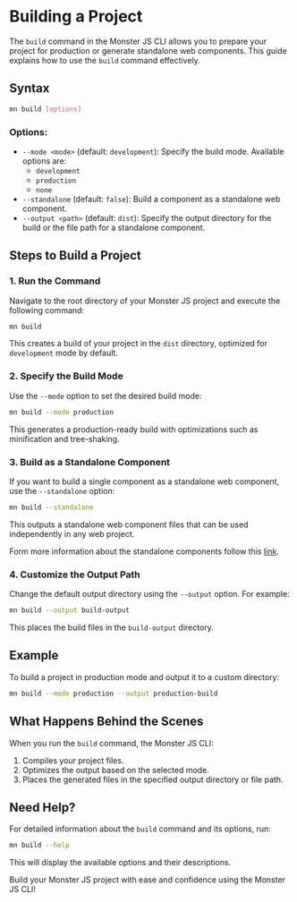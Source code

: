 # Building a Project

The `build` command in the Monster JS CLI allows you to prepare your project for production or generate standalone web components. This guide explains how to use the `build` command effectively.

## Syntax

```bash
mn build [options]
```

### Options:

* `--mode <mode>` (default: `development`): Specify the build mode. Available options are:
    * `development`
    * `production`
    * `none`
* `--standalone` (default: `false`): Build a component as a standalone web component.
* `--output <path>` (default: `dist`): Specify the output directory for the build or the file path for a standalone component.

## Steps to Build a Project

### 1. Run the Command

Navigate to the root directory of your Monster JS project and execute the following command:

```bash
mn build
```

This creates a build of your project in the `dist` directory, optimized for `development` mode by default.

### 2. Specify the Build Mode

Use the `--mode` option to set the desired build mode:

```bash
mn build --mode production
```

This generates a production-ready build with optimizations such as minification and tree-shaking.

### 3. Build as a Standalone Component

If you want to build a single component as a standalone web component, use the `--standalone` option:

```bash
mn build --standalone
```

This outputs a standalone web component files that can be used independently in any web project.

Form more information about the standalone components follow this [link](/main-concept/standalone-component.md).

### 4. Customize the Output Path

Change the default output directory using the `--output` option. For example:

```bash
mn build --output build-output
```

This places the build files in the `build-output` directory.

## Example

To build a project in production mode and output it to a custom directory:

```bash
mn build --mode production --output production-build
```

## What Happens Behind the Scenes

When you run the `build` command, the Monster JS CLI:

1. Compiles your project files.
2. Optimizes the output based on the selected mode.
3. Places the generated files in the specified output directory or file path.

## Need Help?

For detailed information about the `build` command and its options, run:

```bash
mn build --help
```

This will display the available options and their descriptions.

Build your Monster JS project with ease and confidence using the Monster JS CLI!
